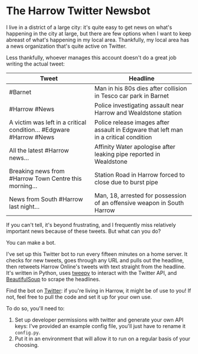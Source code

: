 # The Harrow Twitter Newsbot

I live in a district of a large city: it's quite easy to get news on what's happening in the city at large, but there are few options when I want to keep abreast of what's happening in my local area. Thankfully, my local area has a news organization that's quite active on Twitter. 

Less thankfully, whoever manages this account doesn't do a great job writing the actual tweet:

| Tweet                                                             | Headline                                                                             |
|-------------------------------------------------------------------|--------------------------------------------------------------------------------------|
| #Barnet                                                           | Man in his 80s dies after collision in Tesco car park in Barnet                      |
| #Harrow #News                                                     | Police investigating assault near Harrow and Wealdstone station                      |
| A victim was left in a critical condition… #Edgware #Harrow #News | Police release images after assault in Edgware that left man in a critical condition |
| All the latest #Harrow news…                                      | Affinity Water apologise after leaking pipe reported in Wealdstone                   |
| Breaking news from #Harrow Town Centre this morning…              | Station Road in Harrow forced to close due to burst pipe                             |
| News from South #Harrow last night…                               | Man, 18, arrested for possession of an offensive weapon in South Harrow              |

If you can't tell, it's beyond frustrating, and I frequently miss relatively important news because of these tweets. But what can you do?

You can make a bot.

I've set up this Twitter bot to run every fifteen minutes on a home server. It checks for new tweets, goes through any URL and pulls out the headline, then retweets Harrow Online's tweets with text straight from the headline. It's written in Python, uses [tweepy](https://www.tweepy.org/) to interact with the Twitter API, and [BeautifulSoup](https://beautiful-soup-4.readthedocs.io/en/latest/) to scrape the headlines.

Find the bot on [Twitter](https://twitter.com/harrowtitlebot): if you're living in Harrow, it might be of use to you! If not, feel free to pull the code and set it up for your own use. 

To do so, you'll need to:
1. Set up developer permissions with twitter and generate your own API keys: I've provided an example config file, you'll just have to rename it ```config.py```. 
2. Put it in an environment that will allow it to run on a regular basis of your choosing.
